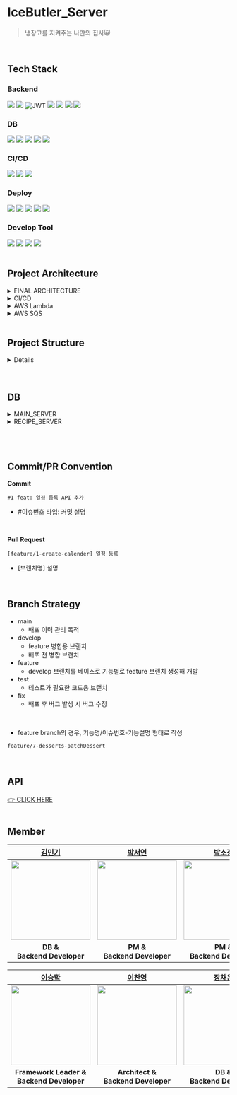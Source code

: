 # IceButler_Server
>  냉장고를 지켜주는 나만의 집사😺
<br>

## Tech Stack
### Backend
<img src="https://img.shields.io/badge/java-007396?style=for-the-badge&logo=java&logoColor=white"> <img src="https://img.shields.io/badge/springboot-6DB33F?style=for-the-badge&logo=springboot&logoColor=white"> ![JWT](https://img.shields.io/badge/JWT-black?style=for-the-badge&logo=JSON%20web%20tokens) <img src="https://img.shields.io/badge/spring data jpa-6DB33F?style=for-the-badge&logoColor=white"> <img src="https://img.shields.io/badge/querydsl-6DB33F?style=for-the-badge&logoColor=white"> <img src="https://img.shields.io/badge/hibernate-59666C?style=for-the-badge&logo=hibernate&logoColor=white"> <img src="https://img.shields.io/badge/gradle-02303A?style=for-the-badge&logo=gradle&logoColor=white"> 

### DB
<img src="https://img.shields.io/badge/amazon rds-527FFF?style=for-the-badge&logo=amazonrds&logoColor=white"> <img src="https://img.shields.io/badge/mysql-4479A1?style=for-the-badge&logo=mysql&logoColor=white"> <img src="https://img.shields.io/badge/jasypt-0769AD?style=for-the-badge&logoColor=white"> <img src="https://img.shields.io/badge/redis-DC382D?style=for-the-badge&logo=redis&logoColor=white"> <img src="https://img.shields.io/badge/firebase-FFCA28?style=for-the-badge&logo=firebase&logoColor=white"> 

### CI/CD
<img src="https://img.shields.io/badge/jenkins-D24939?style=for-the-badge&logo=jenkins&logoColor=white"> <img src="https://img.shields.io/badge/docker-2496ED?style=for-the-badge&logo=docker&logoColor=white"> <img src="https://img.shields.io/badge/docker hub-2496ED?style=for-the-badge&logo=docker&logoColor=white"> 

### Deploy
<img src="https://img.shields.io/badge/amazon ec2-FF9900?style=for-the-badge&logo=amazon ec2&logoColor=white"> <img src="https://img.shields.io/badge/amazon sqs-FF4F8B?style=for-the-badge&logo=amazonsqs&logoColor=white"> <img src="https://img.shields.io/badge/amazon api gateway-FF4F8B?style=for-the-badge&logo=amazonapigateway&logoColor=white"> <img src="https://img.shields.io/badge/amazon s3-569A31?style=for-the-badge&logo=amazons3&logoColor=white"> <img src="https://img.shields.io/badge/aws lambda-FF9900?style=for-the-badge&logo=awslambda&logoColor=white"> 

### Develop Tool
<img src="https://img.shields.io/badge/intelliJ-000000?style=for-the-badge&logo=intellij idea&logoColor=white"> <img src="https://img.shields.io/badge/postman-FF6C37?style=for-the-badge&logo=postman&logoColor=white"> <img src="https://img.shields.io/badge/github-181717?style=for-the-badge&logo=github&logoColor=white"> <img src="https://img.shields.io/badge/git-F05032?style=for-the-badge&logo=git&logoColor=white"> 
<br> 
<br>

## Project Architecture
<details>
<summary>FINAL ARCHITECTURE</summary>
    
![스크린샷 2023-06-07 오전 1 09 2](https://github.com/IceButler/IceButler_Server/assets/90203250/16d4f6ad-5d01-4ecc-8fbb-4afacca7d55e)
</details>

<details>
<summary>CI/CD</summary>
    
![image 370](https://github.com/IceButler/IceButler_Server/assets/90203250/cec1115d-1014-4d57-80a4-7ba44408509d)
</details>

<details>
<summary>AWS Lambda</summary>
    
 ![image 340](https://github.com/IceButler/IceButler_Server/assets/90203250/f215a8d5-8201-4bcb-9033-fdaad5633e2b)
</details>

<details>
<summary>AWS SQS</summary>
    
 ![image 397](https://github.com/IceButler/IceButler_Server/assets/90203250/6f76861e-8335-4df7-b6db-2e0790882cfe)
</details>
<br>

## Project Structure

<details>
<summary>Details</summary>

```jsx
├── Dockerfile
├── build.gradle
├── gradle
└── src
    ├── main
    │   ├── java
    │   │   └── com
    │   │       └── example
    │   │           └── icebutler_server
    │   │               ├── IceButlerServerApplication.java
    │   │               ├── admin
    │   │               │   ├── controller
    │   │               │   │   ├── AdminController.java
    │   │               │   │   └── AdminExceptionController.java
    │   │               │   ├── dto
    │   │               │   │   ├── assembler
    │   │               │   │   │   └── AdminAssembler.java
    │   │               │   │   ├── condition
    │   │               │   │   │   └── SearchCond.java
    │   │               │   │   ├── request
    │   │               │   │   │   ├── JoinRequest.java
    │   │               │   │   │   ├── LoginRequest.java
    │   │               │   │   │   ├── ModifyFoodRequest.java
    │   │               │   │   │   ├── RemoveFoodRequest.java
    │   │               │   │   │   ├── RemoveFoodsRequest.java
    │   │               │   │   │   └── WithDrawRequest.java
    │   │               │   │   └── response
    │   │               │   │       ├── AdminResponse.java
    │   │               │   │       ├── LoginResponse.java
    │   │               │   │       ├── LogoutResponse.java
    │   │               │   │       ├── PostAdminRes.java
    │   │               │   │       ├── SearchFoodsResponse.java
    │   │               │   │       └── UserResponse.java
    │   │               │   ├── entity
    │   │               │   │   └── Admin.java
    │   │               │   ├── exception
    │   │               │   │   ├── AdminAnnotationIsNowhereException.java
    │   │               │   │   ├── AdminNotFoundException.java
    │   │               │   │   ├── AlreadyExistEmailException.java
    │   │               │   │   ├── FoodNotFoundException.java
    │   │               │   │   └── PasswordNotMatchException.java
    │   │               │   ├── repository
    │   │               │   │   ├── AdminRepository.java
    │   │               │   │   ├── AdminRepositoryQuerydsl.java
    │   │               │   │   └── AdminRepositoryQuerydslImpl.java
    │   │               │   └── service
    │   │               │       ├── AdminService.java
    │   │               │       └── AdminServiceImpl.java
    │   │               ├── alarm
    │   │               │   ├── dto
    │   │               │   │   ├── FcmMessage.java
    │   │               │   │   ├── Message.java
    │   │               │   │   ├── Notification.java
    │   │               │   │   └── assembler
    │   │               │   │       └── NotificationAssembler.java
    │   │               │   ├── entity
    │   │               │   │   └── PushNotification.java
    │   │               │   ├── repository
    │   │               │   │   └── PushNotificationRepository.java
    │   │               │   └── service
    │   │               │       ├── NotificationService.java
    │   │               │       └── NotificationServiceImpl.java
    │   │               ├── cart
    │   │               │   ├── controller
    │   │               │   │   ├── CartController.java
    │   │               │   │   ├── CartExceptionController.java
    │   │               │   │   └── MultiCartController.java
    │   │               │   ├── dto
    │   │               │   │   └── cart
    │   │               │   │       ├── assembler
    │   │               │   │       │   ├── CartAssembler.java
    │   │               │   │       │   ├── CartFoodAssembler.java
    │   │               │   │       │   └── MultiCartFoodAssembler.java
    │   │               │   │       ├── request
    │   │               │   │       │   ├── AddFoodRequest.java
    │   │               │   │       │   ├── AddFoodToCartRequest.java
    │   │               │   │       │   └── RemoveFoodFromCartRequest.java
    │   │               │   │       └── response
    │   │               │   │           └── CartResponse.java
    │   │               │   ├── entity
    │   │               │   │   ├── cart
    │   │               │   │   │   ├── Cart.java
    │   │               │   │   │   └── CartFood.java
    │   │               │   │   └── multiCart
    │   │               │   │       ├── MultiCart.java
    │   │               │   │       └── MultiCartFood.java
    │   │               │   ├── exception
    │   │               │   │   ├── CartFoodNotFoundException.java
    │   │               │   │   └── CartNotFoundException.java
    │   │               │   ├── repository
    │   │               │   │   ├── cart
    │   │               │   │   │   ├── CartFoodQuerydslRepository.java
    │   │               │   │   │   ├── CartFoodQuerydslRepositoryImpl.java
    │   │               │   │   │   ├── CartFoodRepository.java
    │   │               │   │   │   └── CartRepository.java
    │   │               │   │   └── multiCart
    │   │               │   │       ├── MultiCartFoodQuerydslRepository.java
    │   │               │   │       ├── MultiCartFoodQuerydslRepositoryImpl.java
    │   │               │   │       ├── MultiCartFoodRepository.java
    │   │               │   │       └── MultiCartRepository.java
    │   │               │   └── service
    │   │               │       ├── CartService.java
    │   │               │       ├── CartServiceImpl.java
    │   │               │       └── MultiCartServiceImpl.java
    │   │               ├── food
    │   │               │   ├── controller
    │   │               │   │   ├── FoodController.java
    │   │               │   │   └── FoodExceptionController.java
    │   │               │   ├── dto
    │   │               │   │   ├── assembler
    │   │               │   │   │   └── FoodAssembler.java
    │   │               │   │   ├── request
    │   │               │   │   │   └── FoodReq.java
    │   │               │   │   └── response
    │   │               │   │       ├── BarcodeFoodRes.java
    │   │               │   │       ├── FoodRes.java
    │   │               │   │       └── FoodResponse.java
    │   │               │   ├── entity
    │   │               │   │   ├── Food.java
    │   │               │   │   ├── FoodCategory.java
    │   │               │   │   └── FoodDeleteStatus.java
    │   │               │   ├── exception
    │   │               │   │   ├── BarcodeFoodNotFoundException.java
    │   │               │   │   ├── DuplicateFoodNameException.java
    │   │               │   │   ├── FoodCategoryNotFoundException.java
    │   │               │   │   ├── FoodDeleteStatusNotFoundException.java
    │   │               │   │   └── FoodNameNotFoundException.java
    │   │               │   ├── repository
    │   │               │   │   └── FoodRepository.java
    │   │               │   └── service
    │   │               │       ├── FoodService.java
    │   │               │       └── FoodServiceImpl.java
    │   │               ├── fridge
    │   │               │   ├── controller
    │   │               │   │   ├── FridgeController.java
    │   │               │   │   ├── FridgeExceptionController.java
    │   │               │   │   └── MultiFridgeController.java
    │   │               │   ├── dto
    │   │               │   │   ├── fridge
    │   │               │   │   │   ├── assembler
    │   │               │   │   │   │   ├── FridgeAssembler.java
    │   │               │   │   │   │   ├── FridgeFoodAssembler.java
    │   │               │   │   │   │   └── FridgeUtils.java
    │   │               │   │   │   ├── request
    │   │               │   │   │   │   ├── DeleteFridgeFoodsReq.java
    │   │               │   │   │   │   ├── FridgeFoodReq.java
    │   │               │   │   │   │   ├── FridgeFoodsReq.java
    │   │               │   │   │   │   ├── FridgeModifyMembersReq.java
    │   │               │   │   │   │   ├── FridgeModifyReq.java
    │   │               │   │   │   │   ├── FridgeRegisterMembersReq.java
    │   │               │   │   │   │   └── FridgeRegisterReq.java
    │   │               │   │   │   └── response
    │   │               │   │   │       ├── FridgeDiscardRes.java
    │   │               │   │   │       ├── FridgeFoodRes.java
    │   │               │   │   │       ├── FridgeFoodStatistics.java
    │   │               │   │   │       ├── FridgeFoodsRes.java
    │   │               │   │   │       ├── FridgeFoodsStatistics.java
    │   │               │   │   │       ├── FridgeMainRes.java
    │   │               │   │   │       ├── FridgeRes.java
    │   │               │   │   │       ├── FridgeUserMainRes.java
    │   │               │   │   │       ├── FridgeUserRes.java
    │   │               │   │   │       ├── FridgeUsersRes.java
    │   │               │   │   │       ├── GetFridgesMainRes.java
    │   │               │   │   │       ├── MultiFridgeRes.java
    │   │               │   │   │       ├── RecipeFridgeFoodListRes.java
    │   │               │   │   │       ├── RecipeFridgeFoodListsRes.java
    │   │               │   │   │       ├── SearchFoodRes.java
    │   │               │   │   │       ├── SearchFridgeFoodRes.java
    │   │               │   │   │       ├── SelectFridgeRes.java
    │   │               │   │   │       ├── SelectFridgesMainRes.java
    │   │               │   │   │       ├── UpdateMembersRes.java
    │   │               │   │   │       └── UpdateMultiMemberRes.java
    │   │               │   │   └── multiFridge
    │   │               │   │       └── assembler
    │   │               │   │           ├── MultiFridgeAssembler.java
    │   │               │   │           └── MultiFridgeFoodAssembler.java
    │   │               │   ├── entity
    │   │               │   │   ├── fridge
    │   │               │   │   │   ├── Fridge.java
    │   │               │   │   │   ├── FridgeFood.java
    │   │               │   │   │   └── FridgeUser.java
    │   │               │   │   └── multiFridge
    │   │               │   │       ├── MultiFridge.java
    │   │               │   │       ├── MultiFridgeFood.java
    │   │               │   │       └── MultiFridgeUser.java
    │   │               │   ├── exception
    │   │               │   │   ├── FridgeFoodNotFoundException.java
    │   │               │   │   ├── FridgeNameEmptyException.java
    │   │               │   │   ├── FridgeNotFoundException.java
    │   │               │   │   ├── FridgeRemoveException.java
    │   │               │   │   ├── FridgeTypeNotFoundException.java
    │   │               │   │   ├── FridgeUserNotFoundException.java
    │   │               │   │   ├── InvalidFridgeUserRoleException.java
    │   │               │   │   └── PermissionDeniedException.java
    │   │               │   ├── repository
    │   │               │   │   ├── fridge
    │   │               │   │   │   ├── FridgeFood
    │   │               │   │   │   │   ├── FridgeFoodCustom.java
    │   │               │   │   │   │   ├── FridgeFoodRepository.java
    │   │               │   │   │   │   └── FridgeFoodRepositoryImpl.java
    │   │               │   │   │   ├── FridgeRepository.java
    │   │               │   │   │   └── FridgeUserRepository.java
    │   │               │   │   └── multiFridge
    │   │               │   │       ├── MultiFridgeFood
    │   │               │   │       │   ├── MultiFridgeFoodCustom.java
    │   │               │   │       │   ├── MultiFridgeFoodRepository.java
    │   │               │   │       │   └── MultiFridgeFoodRepositoryImpl.java
    │   │               │   │       ├── MultiFridgeRepository.java
    │   │               │   │       └── MultiFridgeUserRepository.java
    │   │               │   └── service
    │   │               │       ├── FridgeService.java
    │   │               │       ├── FridgeServiceImpl.java
    │   │               │       └── MultiFridgeServiceImpl.java
    │   │               ├── global
    │   │               │   ├── config
    │   │               │   │   ├── AwsSqsConfig.java
    │   │               │   │   ├── JasyptConfig.java
    │   │               │   │   ├── QueryDslConfig.java
    │   │               │   │   ├── RedisConfig.java
    │   │               │   │   └── WebConfig.java
    │   │               │   ├── controller
    │   │               │   │   └── ExceptionController.java
    │   │               │   ├── dto
    │   │               │   │   └── response
    │   │               │   │       └── ResponseCustom.java
    │   │               │   ├── entity
    │   │               │   │   ├── BaseEntity.java
    │   │               │   │   └── FridgeRole.java
    │   │               │   ├── entityListener
    │   │               │   │   ├── CartEntityListener.java
    │   │               │   │   ├── FoodEntityListener.java
    │   │               │   │   ├── FridgeEntityListener.java
    │   │               │   │   ├── FridgeUserEntityListener.java
    │   │               │   │   ├── MultiCartEntityListener.java
    │   │               │   │   ├── MultiFridgeEntityListener.java
    │   │               │   │   ├── MultiFridgeUserEntityListener.java
    │   │               │   │   └── UserEntityListener.java
    │   │               │   ├── feign
    │   │               │   │   ├── dto
    │   │               │   │   │   ├── AdminReq.java
    │   │               │   │   │   ├── FoodReq.java
    │   │               │   │   │   └── UserReq.java
    │   │               │   │   ├── event
    │   │               │   │   │   ├── DeleteUserEvent.java
    │   │               │   │   │   ├── FoodEvent.java
    │   │               │   │   │   ├── UpdateFoodEvent.java
    │   │               │   │   │   ├── UpdateUserEvent.java
    │   │               │   │   │   └── UserEvent.java
    │   │               │   │   ├── feignClient
    │   │               │   │   │   └── RecipeServerClient.java
    │   │               │   │   ├── handler
    │   │               │   │   │   ├── RecipeServerEventHandler.java
    │   │               │   │   │   └── RecipeServerEventHandlerImpl.java
    │   │               │   │   └── publisher
    │   │               │   │       ├── RecipeServerEventPublisher.java
    │   │               │   │       └── RecipeServerEventPublisherImpl.java
    │   │               │   ├── resolver
    │   │               │   │   ├── Admin.java
    │   │               │   │   ├── AdminLoginStatus.java
    │   │               │   │   ├── AdminResolver.java
    │   │               │   │   ├── Auth.java
    │   │               │   │   ├── IsAdminLogin.java
    │   │               │   │   ├── IsLogin.java
    │   │               │   │   ├── LoginResolver.java
    │   │               │   │   └── LoginStatus.java
    │   │               │   ├── sqs
    │   │               │   │   ├── AmazonSQSSender.java
    │   │               │   │   ├── AmazonSQSSenderImpl.java
    │   │               │   │   ├── AwsSqsListener.java
    │   │               │   │   └── FoodData.java
    │   │               │   └── util
    │   │               │       ├── AppleUtils.java
    │   │               │       ├── AwsS3ImageUrlUtil.java
    │   │               │       ├── BeanUtils.java
    │   │               │       ├── Constant.java
    │   │               │       ├── TokenUtils.java
    │   │               │       └── redis
    │   │               │           ├── RedisTemplateService.java
    │   │               │           ├── RedisTemplateServiceImpl.java
    │   │               │           ├── RedisUtils.java
    │   │               │           └── SyncData.java
    │   │               └── user
    │   │                   ├── controller
    │   │                   │   ├── UserAuthController.java
    │   │                   │   ├── UserController.java
    │   │                   │   └── UserExceptionController.java
    │   │                   ├── dto
    │   │                   │   ├── LoginUserReq.java
    │   │                   │   ├── assembler
    │   │                   │   │   └── UserAssembler.java
    │   │                   │   ├── request
    │   │                   │   │   ├── PatchProfileReq.java
    │   │                   │   │   ├── PostNicknameReq.java
    │   │                   │   │   ├── PostUserReq.java
    │   │                   │   │   └── UserAuthTokenReq.java
    │   │                   │   └── response
    │   │                   │       ├── IsEnableRes.java
    │   │                   │       ├── MyNotificationRes.java
    │   │                   │       ├── MyProfileRes.java
    │   │                   │       ├── NickNameRes.java
    │   │                   │       ├── PostNickNameRes.java
    │   │                   │       └── PostUserRes.java
    │   │                   ├── entity
    │   │                   │   ├── Provider.java
    │   │                   │   └── User.java
    │   │                   ├── exception
    │   │                   │   ├── AccessDeniedUserException.java
    │   │                   │   ├── AlreadyExistNickNameException.java
    │   │                   │   ├── AlreadyWithdrawUserException.java
    │   │                   │   ├── AuthAnnotationIsNowhereException.java
    │   │                   │   ├── CannotDeleteFridgeException.java
    │   │                   │   ├── InvalidUserNickNameException.java
    │   │                   │   ├── InvalidUserProfileImgKeyException.java
    │   │                   │   ├── ProviderMissingValueException.java
    │   │                   │   ├── TokenExpirationException.java
    │   │                   │   ├── UserEmailMissingValueException.java
    │   │                   │   ├── UserNicknameNotFoundException.java
    │   │                   │   └── UserNotFoundException.java
    │   │                   ├── repository
    │   │                   │   └── UserRepository.java
    │   │                   └── service
    │   │                       ├── UserService.java
    │   │                       └── UserServiceImpl.java
    │   └── resources
    │       ├── application.yml
    └── test
        └── java
            └── com
                └── example
                    └── icebutler_server
                        └── IceButlerServerApplicationTests.java
```
<br>
</details>
<br><br>


## DB 
<details>
<summary>MAIN_SERVER</summary>
 
![image](https://github.com/IceButler/IceButler_Server/assets/90203250/de9db769-11c5-45e7-8c6a-5f861bb5ff19)
    
<br>
</details>
<details>
<summary>RECIPE_SERVER</summary>

![image](https://github.com/IceButler/IceButler_Server/assets/90203250/2f76bbac-2e7b-433e-b127-e592c700ef2d)

<br>
</details>
<br><br>

<br>

## Commit/PR Convention
**Commit**
```
#1 feat: 일정 등록 API 추가
```
- #이슈번호 타입: 커밋 설명
<br>

**Pull Request**
```
[feature/1-create-calender] 일정 등록
```
- [브랜치명]  설명
<br>

## Branch Strategy
- main
    - 배포 이력 관리 목적
- develop
    - feature 병합용 브랜치
    - 배포 전 병합 브랜치
- feature
    - develop 브랜치를 베이스로 기능별로 feature 브랜치 생성해 개발
- test
    - 테스트가 필요한 코드용 브랜치
- fix
    - 배포 후 버그 발생 시 버그 수정 
<br>

- feature branch의 경우, 기능명/이슈번호-기능설명 형태로 작성
```md
feature/7-desserts-patchDessert
```
<br>

## API
[👉 CLICK HERE](https://broadleaf-mist-919.notion.site/API-58f09d6c03ff4cbcbe7df30d21f60bd7?pvs=4)
<br>
<br>

## Member
|[김민기](https://github.com/dangnak2)|[박서연](https://github.com/psyeon1120)|[박소정](https://github.com/sojungpp)|[웃쿠](https://github.com/utku1989)|
|:---:|:---:|:---:|:---:|
|<img src="https://github.com/dangnak2.png" width="180" height="180" >|<img src="https://github.com/psyeon1120.png" width="180" height="180" >|<img src="https://github.com/sojungpp.png" width="180" height="180" >|<img src="https://github.com/utku1989.png" width="180" height="180">|
| **DB & <br> Backend Developer** | **PM & <br> Backend Developer**| **PM & <br> Backend Developer** | **QA & <br> Backend Developer** |

|[이승학](https://github.com/leeseunghakhello)|[이찬영](https://github.com/kingchan223)|[장채은](https://github.com/chaerlo127)|[냉집사](https://github.com/IceButler)|
|:---:|:---:|:---:|:---:|
|<img src="https://github.com/leeseunghakhello.png" width="180" height="180" >|<img src="https://github.com/kingchan223.png" width="180" height="180" >|<img src="https://github.com/chaerlo127.png" width="180" height="180" >|<img src="https://github.com/IceButler.png" width="180" height="180">|
| **Framework Leader & <br> Backend Developer** | **Architect & <br> Backend Developer**| **DB & <br> Backend Developer** | **ICE BUTLER** |

